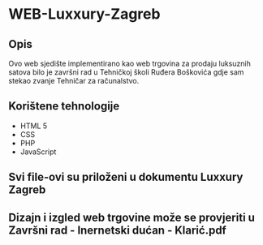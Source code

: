 # WEB-Luxxury-Zagreb
## Opis

Ovo web sjedište implementirano kao web trgovina za prodaju luksuznih satova bilo je završni rad u Tehničkoj školi Ruđera Boškovića gdje sam stekao zvanje Tehničar za računalstvo.

## Korištene tehnologije
* HTML 5
* CSS
* PHP
* JavaScript

## Svi file-ovi su priloženi u dokumentu Luxxury Zagreb
## Dizajn i izgled web trgovine može se provjeriti u Završni rad - Inernetski dućan - Klarić.pdf


